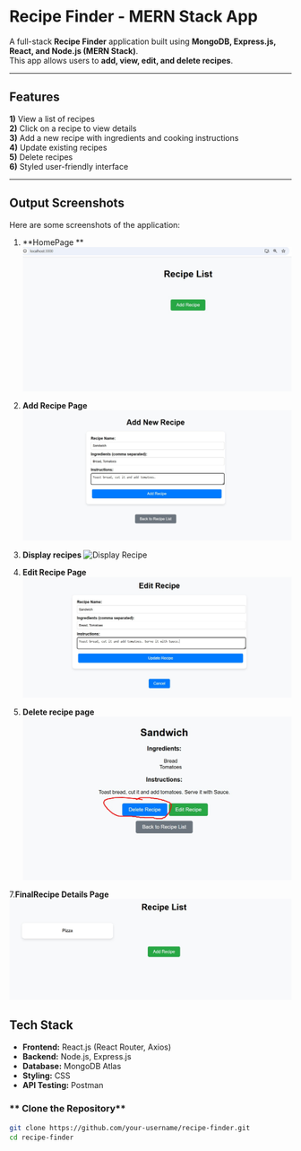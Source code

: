 # Recipe Finder - MERN Stack App

A full-stack **Recipe Finder** application built using **MongoDB, Express.js, React, and Node.js (MERN Stack)**.  
This app allows users to **add, view, edit, and delete recipes**. 

---

## Features
**1)** View a list of recipes  
**2)** Click on a recipe to view details  
**3)** Add a new recipe with ingredients and cooking instructions  
**4)** Update existing recipes  
**5)** Delete recipes  
**6)** Styled user-friendly interface  

---

## Output Screenshots

Here are some screenshots of the application:

1. **HomePage **
   ![Home Page](./screenshots/homepage.jpg)

2. **Add Recipe Page**
   ![Add Recipe](./screenshots/addrecipe.jpg)

3. **Display recipes**
   ![Display Recipe](./screenshots/Recipelist.jpg)

5. **Edit Recipe Page**
   ![Edit Recipe](./screenshots/editrecipe.jpg)

6. **Delete recipe page**
   ![Delete Confirmation](./screenshots/deleterecipe.jpg)

7.**FinalRecipe Details Page**
   ![final_page](./screenshots/final_page.jpg)


## Tech Stack

- **Frontend:** React.js (React Router, Axios)
- **Backend:** Node.js, Express.js
- **Database:** MongoDB Atlas
- **Styling:** CSS
- **API Testing:** Postman

### ** Clone the Repository**
```sh
git clone https://github.com/your-username/recipe-finder.git
cd recipe-finder
